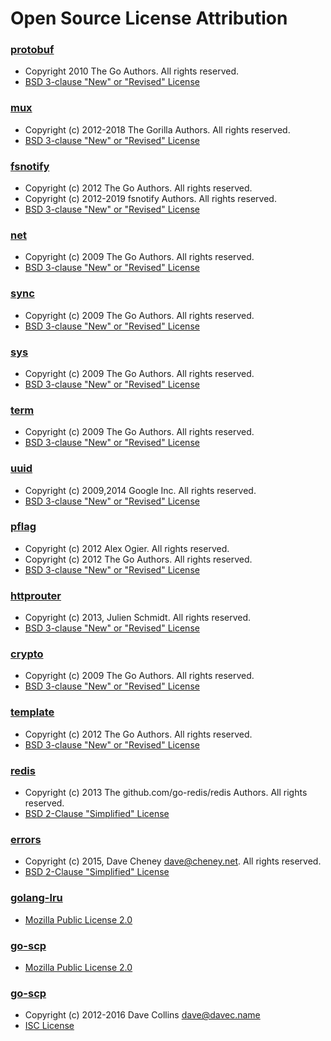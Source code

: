 # Open Source License Attribution

### [protobuf](https://github.com/golang/protobuf)
- Copyright 2010 The Go Authors.  All rights reserved.
- [BSD 3-clause "New" or "Revised" License](https://github.com/golang/protobuf/blob/master/LICENSE)

### [mux](https://github.com/gorilla/mux)
- Copyright (c) 2012-2018 The Gorilla Authors. All rights reserved.
- [BSD 3-clause "New" or "Revised" License](https://github.com/gorilla/mux/blob/master/LICENSE)

### [fsnotify](https://github.com/fsnotify/fsnotify)
- Copyright (c) 2012 The Go Authors. All rights reserved.
- Copyright (c) 2012-2019 fsnotify Authors. All rights reserved.
- [BSD 3-clause "New" or "Revised" License](https://github.com/fsnotify/fsnotify/blob/main/LICENSE)

### [net](https://golang.org/x/net)
- Copyright (c) 2009 The Go Authors. All rights reserved.
- [BSD 3-clause "New" or "Revised" License](https://pkg.go.dev/golang.org/x/net?tab=licenses)

### [sync](http://golang.org/x/sync)
- Copyright (c) 2009 The Go Authors. All rights reserved.
- [BSD 3-clause "New" or "Revised" License](https://pkg.go.dev/golang.org/x/sync?tab=licenses)

### [sys](http://golang.org/x/sys)
- Copyright (c) 2009 The Go Authors. All rights reserved.
- [BSD 3-clause "New" or "Revised" License](https://pkg.go.dev/golang.org/x/sys?tab=licenses)

### [term](golang.org/x/term)
- Copyright (c) 2009 The Go Authors. All rights reserved.
- [BSD 3-clause "New" or "Revised" License](https://pkg.go.dev/golang.org/x/term?tab=licenses)

### [uuid](https://github.com/google/uuid)
- Copyright (c) 2009,2014 Google Inc. All rights reserved.
- [BSD 3-clause "New" or "Revised" License](https://github.com/google/uuid/blob/master/LICENSE)

### [pflag](http://github.com/spf13/pflag)
- Copyright (c) 2012 Alex Ogier. All rights reserved.
- Copyright (c) 2012 The Go Authors. All rights reserved.
- [BSD 3-clause "New" or "Revised" License](https://github.com/spf13/pflag/blob/master/LICENSE)

### [httprouter](https://github.com/julienschmidt/httprouter)
- Copyright (c) 2013, Julien Schmidt. All rights reserved.
- [BSD 3-clause "New" or "Revised" License](https://github.com/julienschmidt/httprouter/blob/master/LICENSE)

### [crypto](https://pkg.go.dev/golang.org/x/crypto)
- Copyright (c) 2009 The Go Authors. All rights reserved.
- [BSD 3-clause "New" or "Revised" License](https://pkg.go.dev/golang.org/x/crypto?tab=licenses)

### [template](https://github.com/alecthomas/template)
- Copyright (c) 2012 The Go Authors. All rights reserved.
- [BSD 3-clause "New" or "Revised" License](https://github.com/alecthomas/template/blob/master/LICENSE)

### [redis](http://github.com/go-redis/redis)
- Copyright (c) 2013 The github.com/go-redis/redis Authors. All rights reserved.
- [BSD 2-Clause "Simplified" License](https://github.com/go-redis/redis/blob/master/LICENSE)

### [errors](github.com/pkg/errors)
- Copyright (c) 2015, Dave Cheney <dave@cheney.net>. All rights reserved.
- [BSD 2-Clause "Simplified" License](https://github.com/pkg/errors/blob/master/LICENSE)

### [golang-lru](http://github.com/hashicorp/golang-lru)
- [Mozilla Public License 2.0](https://github.com/hashicorp/golang-lru/blob/master/LICENSE)

### [go-scp](https://github.com/bramvdbogaerde/go-scp)
- [Mozilla Public License 2.0](https://github.com/bramvdbogaerde/go-scp/blob/master/LICENSE.txt)

### [go-scp](https://github.com/davecgh/go-spew)
- Copyright (c) 2012-2016 Dave Collins <dave@davec.name>
- [ISC License](https://github.com/davecgh/go-spew/blob/master/LICENSE)
